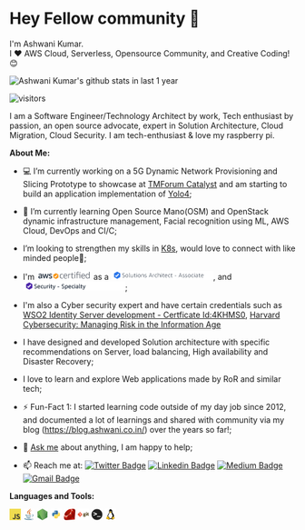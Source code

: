 # Hey Fellow community 👋 

I'm Ashwani Kumar.    
I ❤ AWS Cloud, Serverless, Opensource Community, and Creative Coding! 😊


![Ashwani Kumar's github stats in last 1 year](https://github-readme-stats.vercel.app/api?username=theashwanik&show_icons=true&hide=["contribs"])

![visitors](https://visitor-badge.glitch.me/badge?page_id=theashwanik)
<br />

I am a Software Engineer/Technology Architect by work, Tech enthusiast by passion, an open source advocate, expert in Solution Architecture, Cloud Migration, Cloud Security.
I am tech-enthusiast & love my raspberry pi.

  
**About Me:**

- 💻 I’m currently working on a 5G Dynamic Network Provisioning and Slicing Prototype to showcase at [TMForum Catalyst](https://www.tmforum.org/collaboration/catalyst-program/what-is-a-catalyst/) and am starting to build an application implementation of [Yolo4](https://arxiv.org/abs/2004.10934);
- 🌱 I’m currently learning Open Source Mano(OSM) and OpenStack dynamic infrastructure management, Facial recognition using ML, AWS Cloud, DevOps and CI/C; 
- I’m looking to strengthen my skills in [K8s](https://kubernetes.io/), would love to connect with like minded people🤝;
- I'm <code><img height="16" src="https://raw.githubusercontent.com/TheAshwanik/theashwanik/master/logos/aws-certified.png"></code> as a <img height="16" src="https://raw.githubusercontent.com/TheAshwanik/theashwanik/master/logos/solutions-architect.png"></code>, and <img height="16" src="https://raw.githubusercontent.com/TheAshwanik/theashwanik/master/logos/security-specialty.png"></code>;
- I'm also a Cyber security expert and have certain credentials such as [WSO2 Identity Server development - Certficate Id:4KHMS0](https://certification.wso2.com/web/), [Harvard Cybersecurity: Managing Risk in the Information Age](https://harvardx.credential.getsmarter.com/71d42f38-d9ff-4f2e-b35e-ce08ba9e9a02)
- I have designed and developed Solution architecture with specific recommendations on Server, load balancing, High availability and Disaster Recovery;
- I love to learn and explore Web applications made by RoR and similar tech;    

- ⚡️ Fun-Fact 1: I started learning code outside of my day job since 2012, and documented a lot of learnings and shared with community via my blog (https://blog.ashwani.co.in/) over the years so far!;

- 💬 [Ask me](https://github.com/theashwanik/feedback) about anything, I am happy to help;
- 📫 Reach me at: [![Twitter Badge](https://img.shields.io/badge/-@theashwanik-1ca0f1?style=flat-square&labelColor=1ca0f1&logo=twitter&logoColor=white&link=https://twitter.com/theAshwaniK)](https://twitter.com/theAshwaniK) [![Linkedin Badge](https://img.shields.io/badge/-theAshwaniK-blue?style=flat-square&logo=Linkedin&logoColor=white&link=https://www.linkedin.com/in/aryanashwani/)](https://www.linkedin.com/in/aryanashwani/) [![Medium Badge](https://img.shields.io/badge/-@blogashwani-03a57a?style=flat-square&labelColor=000000&logo=Medium&link=https://blog.ashwani.co.in/)](https://blog.ashwani.co.in)
[![Gmail Badge](https://img.shields.io/badge/-aryan.ash.wani@gmail.com-c14438?style=flat-square&logo=Gmail&logoColor=white&link=mailto:aryan.ash.wani@gmail.com)](mailto:aryan.ash.wani@gmail.com)

**Languages and Tools:**  

<code><img height="20" src="https://raw.githubusercontent.com/github/explore/80688e429a7d4ef2fca1e82350fe8e3517d3494d/topics/javascript/javascript.png"></code>
<code><img height="20" src="https://raw.githubusercontent.com/github/explore/5c058a388828bb5fde0bcafd4bc867b5bb3f26f3/topics/java/java.png"></code>
<code><img height="20" src="https://raw.githubusercontent.com/github/explore/80688e429a7d4ef2fca1e82350fe8e3517d3494d/topics/nodejs/nodejs.png"></code>
<code><img height="20" src="https://raw.githubusercontent.com/github/explore/80688e429a7d4ef2fca1e82350fe8e3517d3494d/topics/python/python.png"></code>
<code><img height="20" src="https://raw.githubusercontent.com/github/explore/80688e429a7d4ef2fca1e82350fe8e3517d3494d/topics/ruby/ruby.png"></code>
<code><img height="20" src="https://raw.githubusercontent.com/github/explore/80688e429a7d4ef2fca1e82350fe8e3517d3494d/topics/git/git.png"></code>
<code><img height="20" src="https://raw.githubusercontent.com/github/explore/80688e429a7d4ef2fca1e82350fe8e3517d3494d/topics/terminal/terminal.png"></code>
<code><img height="20" src="https://raw.githubusercontent.com/github/explore/80688e429a7d4ef2fca1e82350fe8e3517d3494d/topics/linux/linux.png"></code>

